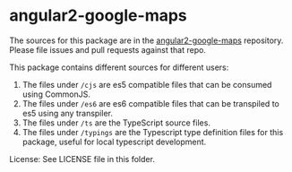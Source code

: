 angular2-google-maps
=========

The sources for this package are in the [angular2-google-maps](https://github.com/SebastianM/angular2-google-maps) repository. Please file issues and pull requests against that repo.

This package contains different sources for different users:

1. The files under `/cjs` are es5 compatible files that can be consumed using CommonJS.
2. The files under `/es6` are es6 compatible files that can be transpiled to es5 using any transpiler.
3. The files under `/ts` are the TypeScript source files.
4. The files under `/typings` are the Typescript type definition files for this package, useful for local typescript development.

License: See LICENSE file in this folder.
